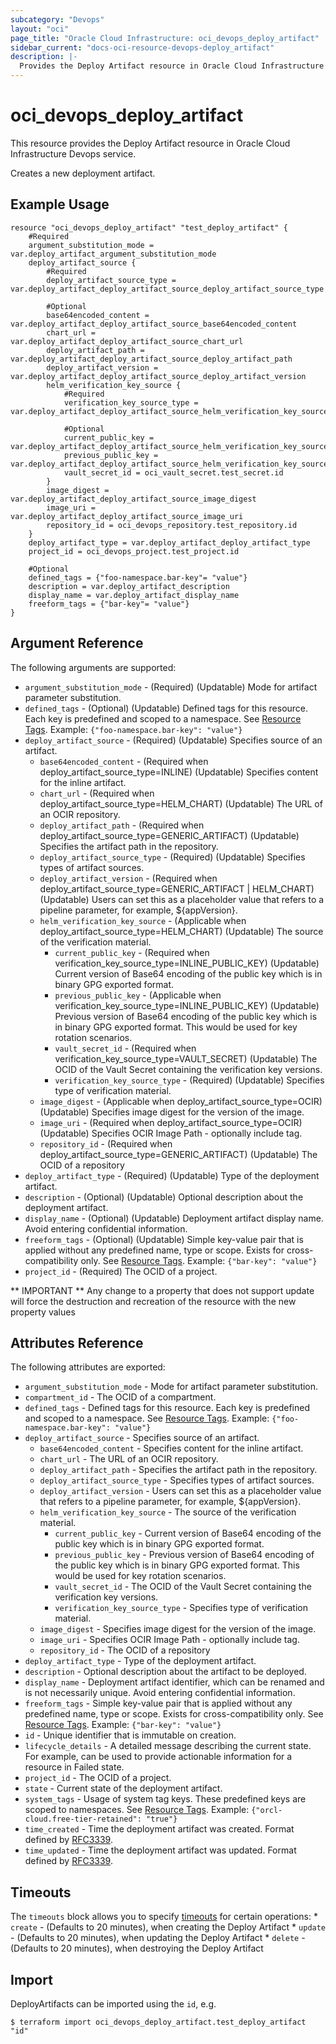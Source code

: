 ```yaml
---
subcategory: "Devops"
layout: "oci"
page_title: "Oracle Cloud Infrastructure: oci_devops_deploy_artifact"
sidebar_current: "docs-oci-resource-devops-deploy_artifact"
description: |-
  Provides the Deploy Artifact resource in Oracle Cloud Infrastructure Devops service
---
```


# oci_devops_deploy_artifact
This resource provides the Deploy Artifact resource in Oracle Cloud Infrastructure Devops service.

Creates a new deployment artifact.

## Example Usage

```hcl
resource "oci_devops_deploy_artifact" "test_deploy_artifact" {
	#Required
	argument_substitution_mode = var.deploy_artifact_argument_substitution_mode
	deploy_artifact_source {
		#Required
		deploy_artifact_source_type = var.deploy_artifact_deploy_artifact_source_deploy_artifact_source_type

		#Optional
		base64encoded_content = var.deploy_artifact_deploy_artifact_source_base64encoded_content
		chart_url = var.deploy_artifact_deploy_artifact_source_chart_url
		deploy_artifact_path = var.deploy_artifact_deploy_artifact_source_deploy_artifact_path
		deploy_artifact_version = var.deploy_artifact_deploy_artifact_source_deploy_artifact_version
		helm_verification_key_source {
			#Required
			verification_key_source_type = var.deploy_artifact_deploy_artifact_source_helm_verification_key_source_verification_key_source_type

			#Optional
			current_public_key = var.deploy_artifact_deploy_artifact_source_helm_verification_key_source_current_public_key
			previous_public_key = var.deploy_artifact_deploy_artifact_source_helm_verification_key_source_previous_public_key
			vault_secret_id = oci_vault_secret.test_secret.id
		}
		image_digest = var.deploy_artifact_deploy_artifact_source_image_digest
		image_uri = var.deploy_artifact_deploy_artifact_source_image_uri
		repository_id = oci_devops_repository.test_repository.id
	}
	deploy_artifact_type = var.deploy_artifact_deploy_artifact_type
	project_id = oci_devops_project.test_project.id

	#Optional
	defined_tags = {"foo-namespace.bar-key"= "value"}
	description = var.deploy_artifact_description
	display_name = var.deploy_artifact_display_name
	freeform_tags = {"bar-key"= "value"}
}
```

## Argument Reference

The following arguments are supported:

* `argument_substitution_mode` - (Required) (Updatable) Mode for artifact parameter substitution.
* `defined_tags` - (Optional) (Updatable) Defined tags for this resource. Each key is predefined and scoped to a namespace. See [Resource Tags](https://docs.cloud.oracle.com/iaas/Content/General/Concepts/resourcetags.htm). Example: `{"foo-namespace.bar-key": "value"}`
* `deploy_artifact_source` - (Required) (Updatable) Specifies source of an artifact.
	* `base64encoded_content` - (Required when deploy_artifact_source_type=INLINE) (Updatable) Specifies content for the inline artifact.
	* `chart_url` - (Required when deploy_artifact_source_type=HELM_CHART) (Updatable) The URL of an OCIR repository.
	* `deploy_artifact_path` - (Required when deploy_artifact_source_type=GENERIC_ARTIFACT) (Updatable) Specifies the artifact path in the repository.
	* `deploy_artifact_source_type` - (Required) (Updatable) Specifies types of artifact sources.
	* `deploy_artifact_version` - (Required when deploy_artifact_source_type=GENERIC_ARTIFACT | HELM_CHART) (Updatable) Users can set this as a placeholder value that refers to a pipeline parameter, for example, ${appVersion}.
	* `helm_verification_key_source` - (Applicable when deploy_artifact_source_type=HELM_CHART) (Updatable) The source of the verification material.
		* `current_public_key` - (Required when verification_key_source_type=INLINE_PUBLIC_KEY) (Updatable) Current version of Base64 encoding of the public key which is in binary GPG exported format.
		* `previous_public_key` - (Applicable when verification_key_source_type=INLINE_PUBLIC_KEY) (Updatable) Previous version of Base64 encoding of the public key which is in binary GPG exported format. This would be used for key rotation scenarios.
		* `vault_secret_id` - (Required when verification_key_source_type=VAULT_SECRET) (Updatable) The OCID of the Vault Secret containing the verification key versions.
		* `verification_key_source_type` - (Required) (Updatable) Specifies type of verification material.
	* `image_digest` - (Applicable when deploy_artifact_source_type=OCIR) (Updatable) Specifies image digest for the version of the image.
	* `image_uri` - (Required when deploy_artifact_source_type=OCIR) (Updatable) Specifies OCIR Image Path - optionally include tag.
	* `repository_id` - (Required when deploy_artifact_source_type=GENERIC_ARTIFACT) (Updatable) The OCID of a repository
* `deploy_artifact_type` - (Required) (Updatable) Type of the deployment artifact.
* `description` - (Optional) (Updatable) Optional description about the deployment artifact.
* `display_name` - (Optional) (Updatable) Deployment artifact display name. Avoid entering confidential information.
* `freeform_tags` - (Optional) (Updatable) Simple key-value pair that is applied without any predefined name, type or scope. Exists for cross-compatibility only.  See [Resource Tags](https://docs.cloud.oracle.com/iaas/Content/General/Concepts/resourcetags.htm). Example: `{"bar-key": "value"}`
* `project_id` - (Required) The OCID of a project.


** IMPORTANT **
Any change to a property that does not support update will force the destruction and recreation of the resource with the new property values

## Attributes Reference

The following attributes are exported:

* `argument_substitution_mode` - Mode for artifact parameter substitution.
* `compartment_id` - The OCID of a compartment.
* `defined_tags` - Defined tags for this resource. Each key is predefined and scoped to a namespace. See [Resource Tags](https://docs.cloud.oracle.com/iaas/Content/General/Concepts/resourcetags.htm). Example: `{"foo-namespace.bar-key": "value"}`
* `deploy_artifact_source` - Specifies source of an artifact.
	* `base64encoded_content` - Specifies content for the inline artifact.
	* `chart_url` - The URL of an OCIR repository.
	* `deploy_artifact_path` - Specifies the artifact path in the repository.
	* `deploy_artifact_source_type` - Specifies types of artifact sources.
	* `deploy_artifact_version` - Users can set this as a placeholder value that refers to a pipeline parameter, for example, ${appVersion}.
	* `helm_verification_key_source` - The source of the verification material.
		* `current_public_key` - Current version of Base64 encoding of the public key which is in binary GPG exported format.
		* `previous_public_key` - Previous version of Base64 encoding of the public key which is in binary GPG exported format. This would be used for key rotation scenarios.
		* `vault_secret_id` - The OCID of the Vault Secret containing the verification key versions.
		* `verification_key_source_type` - Specifies type of verification material.
	* `image_digest` - Specifies image digest for the version of the image.
	* `image_uri` - Specifies OCIR Image Path - optionally include tag.
	* `repository_id` - The OCID of a repository
* `deploy_artifact_type` - Type of the deployment artifact.
* `description` - Optional description about the artifact to be deployed.
* `display_name` - Deployment artifact identifier, which can be renamed and is not necessarily unique. Avoid entering confidential information.
* `freeform_tags` - Simple key-value pair that is applied without any predefined name, type or scope. Exists for cross-compatibility only.  See [Resource Tags](https://docs.cloud.oracle.com/iaas/Content/General/Concepts/resourcetags.htm). Example: `{"bar-key": "value"}`
* `id` - Unique identifier that is immutable on creation.
* `lifecycle_details` - A detailed message describing the current state. For example, can be used to provide actionable information for a resource in Failed state.
* `project_id` - The OCID of a project.
* `state` - Current state of the deployment artifact.
* `system_tags` - Usage of system tag keys. These predefined keys are scoped to namespaces. See [Resource Tags](https://docs.cloud.oracle.com/iaas/Content/General/Concepts/resourcetags.htm). Example: `{"orcl-cloud.free-tier-retained": "true"}`
* `time_created` - Time the deployment artifact was created. Format defined by [RFC3339](https://datatracker.ietf.org/doc/html/rfc3339).
* `time_updated` - Time the deployment artifact was updated. Format defined by [RFC3339](https://datatracker.ietf.org/doc/html/rfc3339).

## Timeouts

The `timeouts` block allows you to specify [timeouts](https://registry.terraform.io/providers/oracle/oci/latest/docs/guides/changing_timeouts) for certain operations:
	* `create` - (Defaults to 20 minutes), when creating the Deploy Artifact
	* `update` - (Defaults to 20 minutes), when updating the Deploy Artifact
	* `delete` - (Defaults to 20 minutes), when destroying the Deploy Artifact


## Import

DeployArtifacts can be imported using the `id`, e.g.

```
$ terraform import oci_devops_deploy_artifact.test_deploy_artifact "id"
```

